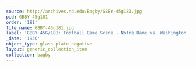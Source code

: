 ```yaml
---
source: http://archives.nd.edu/Bagby/GBBY-45g181.jpg
pid: GBBY-45g181
order: '181'
file_name: GBBY-45g181.jpg
label: 'GBBY 45G/181: Football Game Scene - Notre Dame vs. Washington - 1936'
_date: '1936'
object_type: glass plate negative
layout: generic_collection_item
collection: bagby
---
```

